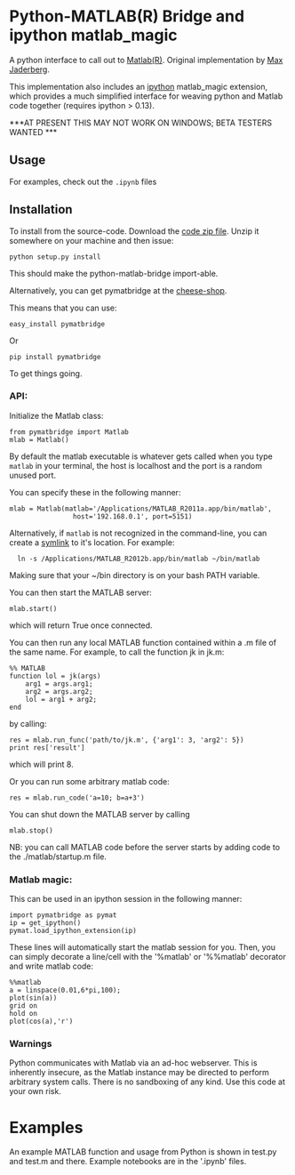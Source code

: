 # Python-MATLAB(R) Bridge and ipython matlab_magic

A python interface to call out to [Matlab(R)](http://mathworks.com). Original
implementation by [Max Jaderberg](http://www.maxjaderberg.com/).

This implementation also includes an [ipython](http://ipython.org) matlab_magic
extension, which provides a much simplified interface for weaving python and
Matlab code together (requires ipython > 0.13).  


***AT PRESENT THIS MAY NOT WORK ON WINDOWS; BETA TESTERS WANTED ***

## Usage

For examples, check out the `.ipynb` files

## Installation

To install from the source-code. Download the [code zip
file](https://github.com/arokem/python-matlab-bridge/archive/master.zip). Unzip
it somewhere on your machine and then issue:

    python setup.py install

This should make the python-matlab-bridge import-able.

Alternatively, you can get pymatbridge at the
[cheese-shop](https://pypi.python.org/pypi/pymatbridge).

This means that you can use:

    easy_install pymatbridge

Or

    pip install pymatbridge

To get things going.


### API: 

Initialize the Matlab class:

    from pymatbridge import Matlab
    mlab = Matlab()

By default the matlab executable is whatever gets called when you type `matlab`
in your terminal, the host is localhost and the port is a random unused port.

You can specify these in the following manner: 

    mlab = Matlab(matlab='/Applications/MATLAB_R2011a.app/bin/matlab',
                    host='192.168.0.1', port=5151)

Alternatively, if `matlab` is not recognized in the command-line, you can
create a [symlink](http://en.wikipedia.org/wiki/Symbolic_link) to it's
location. For example:

	  ln -s /Applications/MATLAB_R2012b.app/bin/matlab ~/bin/matlab

Making sure that your ~/bin directory is on your bash PATH variable.
	  
You can then start the MATLAB server:

    mlab.start()

which will return True once connected.

You can then run any local MATLAB function contained within a .m file of the
same name. For example, to call the function jk in jk.m:

    %% MATLAB
    function lol = jk(args)
        arg1 = args.arg1;
        arg2 = args.arg2;
        lol = arg1 + arg2;
    end

by calling:

    res = mlab.run_func('path/to/jk.m', {'arg1': 3, 'arg2': 5})
    print res['result']

which will print 8.

Or you can run some arbitrary matlab code:

    res = mlab.run_code('a=10; b=a+3')

You can shut down the MATLAB server by calling

    mlab.stop()

NB: you can call MATLAB code before the server starts by adding code to the ./matlab/startup.m file.


### Matlab magic: 

This can be used in an ipython session in the following manner:

    import pymatbridge as pymat
    ip = get_ipython()
    pymat.load_ipython_extension(ip)

These lines will automatically start the matlab session for you. Then, you can
simply decorate a line/cell with the '%matlab' or '%%matlab' decorator and
write matlab code:

    %%matlab 
    a = linspace(0.01,6*pi,100);
    plot(sin(a))
    grid on
    hold on
    plot(cos(a),'r')

### Warnings

Python communicates with Matlab via an ad-hoc webserver. This is inherently
insecure, as the Matlab instance may be directed to perform arbitrary system
calls. There is no sandboxing of any kind. Use this code at your own risk.

# Examples

An example MATLAB function and usage from Python is shown in test.py and test.m
and there. Example notebooks are in the '.ipynb' files. 


